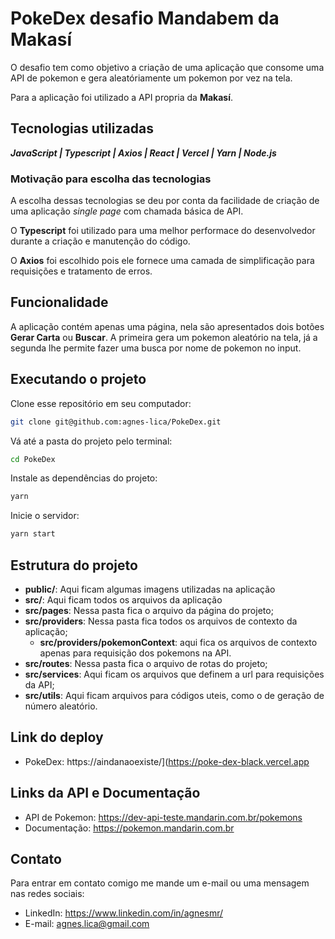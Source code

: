 # PokeDex desafio Mandabem da Makasí

O desafio tem como objetivo a criação de uma aplicação que consome uma API de pokemon e gera aleatóriamente um pokemon por vez na tela.

Para a aplicação foi utilizado a API propria da **Makasí**.

## Tecnologias utilizadas

**_JavaScript | Typescript | Axios | React | Vercel | Yarn | Node.js_**

### Motivação para escolha das tecnologias

A escolha dessas tecnologias se deu por conta da facilidade de criação de uma aplicação _single page_ com chamada básica de API.

O **Typescript** foi utilizado para uma melhor performace do desenvolvedor durante a criação e manutenção do código.

O **Axios** foi escolhido pois ele fornece uma camada de simplificação para requisições e tratamento de erros.

## Funcionalidade

A aplicação contém apenas uma página, nela são apresentados dois botões **Gerar Carta** ou **Buscar**. A primeira gera um pokemon aleatório na tela, já a segunda lhe permite fazer uma busca por nome de pokemon no input.

## Executando o projeto

Clone esse repositório em seu computador:

```bash
git clone git@github.com:agnes-lica/PokeDex.git
```

Vá até a pasta do projeto pelo terminal:

```bash
cd PokeDex
```

Instale as dependências do projeto:

```bash
yarn
```

Inicie o servidor:

```bash
yarn start
```

## Estrutura do projeto

- **public/**: Aqui ficam algumas imagens utilizadas na aplicação
- **src/**: Aqui ficam todos os arquivos da aplicação
- **src/pages**: Nessa pasta fica o arquivo da página do projeto;
- **src/providers**: Nessa pasta fica todos os arquivos de contexto da aplicação;
    - **src/providers/pokemonContext**: aqui fica os arquivos de contexto apenas para requisição dos pokemons na API.
- **src/routes**: Nessa pasta fica o arquivo de rotas do projeto;
- **src/services**: Aqui ficam os arquivos que definem a url para requisições da API;
- **src/utils**: Aqui ficam arquivos para códigos uteis, como o de geração de número aleatório.

## Link do deploy

- PokeDex: https://aindanaoexiste/](https://poke-dex-black.vercel.app

## Links da API e Documentação

- API de Pokemon: https://dev-api-teste.mandarin.com.br/pokemons
- Documentação: https://pokemon.mandarin.com.br

## Contato

Para entrar em contato comigo me mande um e-mail ou uma mensagem nas redes sociais:

- LinkedIn: https://www.linkedin.com/in/agnesmr/
- E-mail: agnes.lica@gmail.com
